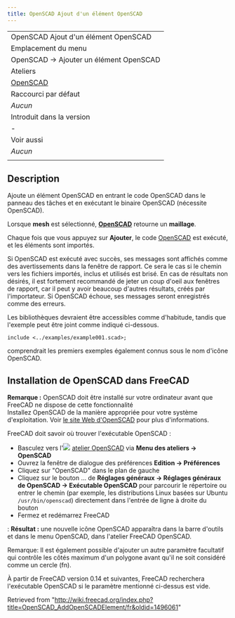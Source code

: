 ```yaml
---
title: OpenSCAD Ajout d'un élément OpenSCAD
---
```

|  |
| --- |
| OpenSCAD Ajout d'un élément OpenSCAD |
| Emplacement du menu |
| OpenSCAD → Ajouter un élément OpenSCAD |
| Ateliers |
| [OpenSCAD](/OpenSCAD_Workbench/fr "OpenSCAD Workbench/fr") |
| Raccourci par défaut |
| *Aucun* |
| Introduit dans la version |
| - |
| Voir aussi |
| *Aucun* |
|  |

## Description

Ajoute un élément OpenSCAD en entrant le code OpenSCAD dans le panneau des tâches et en exécutant le binaire OpenSCAD (nécessite OpenSCAD).

Lorsque **mesh** est sélectionné, **[OpenSCAD](http://www.openscad.org/)** retourne un **maillage**.

Chaque fois que vous appuyez sur **Ajouter**, le code [OpenSCAD](http://www.openscad.org/) est exécuté, et les éléments sont importés.

Si OpenSCAD est exécuté avec succès, ses messages sont affichés comme des avertissements dans la fenêtre de rapport. Ce sera le cas si le chemin vers les fichiers importés, inclus et utilisés est brisé. En cas de résultats non désirés, il est fortement recommandé de jeter un coup d'oeil aux fenêtres de rapport, car il peut y avoir beaucoup d'autres résultats, créés par l'importateur. Si OpenSCAD échoue, ses messages seront enregistrés comme des erreurs.

Les bibliothèques devraient être accessibles comme d'habitude, tandis que l'exemple peut être joint comme indiqué ci-dessous.

```
include <../examples/example001.scad>;

```

comprendrait les premiers exemples également connus sous le nom d'icône OpenSCAD.

## Installation de OpenSCAD dans FreeCAD

**Remarque :** OpenSCAD doit être installé sur votre ordinateur avant que FreeCAD ne dispose de cette fonctionnalité   
Installez OpenSCAD de la manière appropriée pour votre système d'exploitation. Voir [le site Web d'OpenSCAD](https://www.openscad.org/) pour plus d'informations.

FreeCAD doit savoir où trouver l'exécutable OpenSCAD :

* Basculez vers l'![](/images/Workbench_OpenSCAD.svg) [atelier OpenSCAD](/OpenSCAD_Workbench/fr "OpenSCAD Workbench/fr") via **Menu des ateliers → OpenSCAD**
* Ouvrez la fenêtre de dialogue des préférences **Edition → Préférences**
* Cliquez sur "OpenSCAD" dans le plan de gauche
* Cliquez sur le bouton ... de **Réglages généraux → Réglages généraux de OpenSCAD → Exécutable OpenSCAD** pour parcourir le répertoire ou entrer le chemin (par exemple, les distributions Linux basées sur Ubuntu `/usr/bin/openscad`) directement dans l'entrée de ligne à droite du bouton
* Fermez et redémarrez FreeCAD

:   **Résultat :** une nouvelle icône OpenSCAD apparaîtra dans la barre d'outils et dans le menu OpenSCAD, dans l'atelier FreeCAD OpenSCAD.

Remarque: Il est également possible d'ajouter un autre paramètre facultatif qui contrôle les côtés maximum d'un polygone avant qu'il ne soit considéré comme un cercle (fn).

À partir de FreeCAD version 0.14 et suivantes, FreeCAD recherchera l'exécutable OpenSCAD si le paramètre mentionné ci-dessus est vide.

Retrieved from "<http://wiki.freecad.org/index.php?title=OpenSCAD_AddOpenSCADElement/fr&oldid=1496061>"